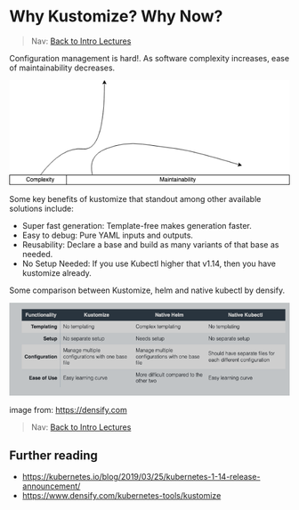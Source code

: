 # Why Kustomize? Why Now? 

> Nav: [Back to Intro Lectures](../README.md)

Configuration management is hard!.
As software complexity increases, ease of maintainability decreases.

![Software complexity vs maintainability](images/what-is-kustomize-4.png)

Some key benefits of kustomize that standout among other available solutions include:
- Super fast generation: Template-free makes generation faster.
- Easy to debug: Pure YAML inputs and outputs.
- Reusability: Declare a base and build as many variants of that base as needed.
- No Setup Needed: If you use Kubectl higher that v1.14, then you have kustomize already.

Some comparison between Kustomize, helm and native kubectl by densify.

![Kustomize vs others](images/kustomize-vs-others.png)

image from: https://densify.com


> Nav: [Back to Intro Lectures](../README.md)

## Further reading

- https://kubernetes.io/blog/2019/03/25/kubernetes-1-14-release-announcement/
- https://www.densify.com/kubernetes-tools/kustomize
